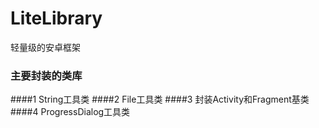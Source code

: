 # LiteLibrary
轻量级的安卓框架

### 主要封装的类库
####1 String工具类
####2 File工具类
####3 封装Activity和Fragment基类
####4 ProgressDialog工具类
